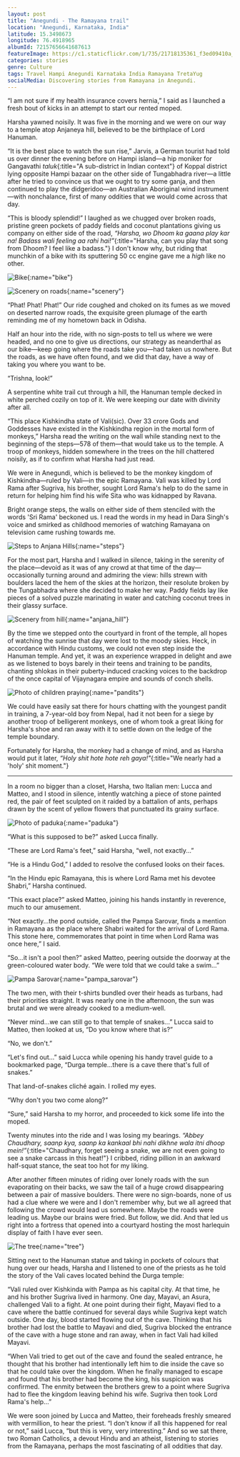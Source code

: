 ```yaml
---
layout: post
title: "Anegundi - The Ramayana trail"
location: "Anegundi, Karnataka, India"
latitude: 15.3498673
longitude: 76.4918965
albumId: 72157656641687613
featureImage: https://c1.staticflickr.com/1/735/21718135361_f3ed09410a_b.jpg
categories: stories
genre: Culture
tags: Travel Hampi Anegundi Karnataka India Ramayana TretaYug
socialMedia: Discovering stories from Ramayana in Anegundi.
---
```


“I am not sure if my health insurance covers hernia,” I said as I launched a fresh bout of kicks in an attempt to start our rented moped. 
 
Harsha yawned noisily. It was five in the morning and we were on our way to a temple atop Anjaneya hill, believed to be the birthplace of Lord Hanuman.
 
“It is the best place to watch the sun rise,” Jarvis, a German tourist had told us over dinner the evening before on Hampi island—a hip moniker for Gangavathi _taluk_{:title="A sub-district in Indian context"} of Koppal district lying opposite Hampi bazaar on the other side of Tungabhadra river—a little after he tried to convince us that we ought to try some ganja, and then continued to play the didgeridoo—an Australian Aboriginal wind instrument—with nonchalance, first of many oddities that we would come across that day. 
 
“This is bloody splendid!” I laughed as we chugged over broken roads, pristine green pockets of paddy fields and coconut plantations giving us company on either side of the road, _“Harsha, wo Dhoom ka gaana play kar na! Badass wali feeling aa rahi hai!”_{:title="Harsha, can you play that song from Dhoom? I feel like a badass."} I don't know why, but riding that munchkin of a bike with its sputtering 50 cc engine gave me a _high_ like no other. 
 
![Bike](){:name="bike"}
 
![Scenery on roads](){:name="scenery"}
 
“Phat! Phat! Phat!” Our ride coughed and choked on its fumes as we moved on deserted narrow roads, the exquisite green plumage of the earth reminding me of my hometown back in Odisha.
 
Half an hour into the ride, with no sign-posts to tell us where we were headed, and no one to give us directions, our strategy as neanderthal as our bike—keep going where the roads take you—had taken us nowhere. But the roads, as we have often found, and we did that day, have a way of taking you where you want to be. 
 
“Trishna, look!”
 
A serpentine white trail cut through a hill, the Hanuman temple decked in white perched cozily on top of it. We were keeping our date with divinity after all. 
 
“This place Kishkindha state of Vali(sic). Over 33 crore Gods and Goddesses have existed in the Kishkindha region in the mortal form of monkeys,” Harsha read the writing on the wall while standing next to the beginning of the steps—578 of them—that would take us to the temple. A troop of monkeys, hidden somewhere in the trees on the hill chattered noisily, as if to confirm what Harsha had just read.  
 
We were in Anegundi, which is believed to be the monkey kingdom of Kishkindha—ruled by Vali—in the epic Ramayana. Vali was killed by Lord Rama after Sugriva, his brother, sought Lord Rama's help to do the same in return for helping him find his wife Sita who was kidnapped by Ravana. 
 
Bright orange steps, the walls on either side of them stenciled with the words 'Sri Rama' beckoned us. I read the words in my head in Dara Singh's voice and smirked as childhood memories of watching Ramayana on television came rushing towards me.
 
![Steps to Anjana Hills](){:name="steps"}
 
For the most part, Harsha and I walked in silence, taking in the serenity of the place—devoid as it was of any crowd at that time of the day—occasionally turning around and admiring the view: hills strewn with boulders laced the hem of the skies at the horizon, their resolute broken by the Tungabhadra where she decided to make her way. Paddy fields lay like pieces of a solved puzzle marinating in water and catching coconut trees in their glassy surface.     
 
![Scenery from hill](){:name="anjana_hill"}
 
By the time we stepped onto the courtyard in front of the temple, all hopes of watching the sunrise that day were lost to the moody skies. Heck, in accordance with Hindu customs, we could not even step inside the Hanuman temple. And yet, it was an experience wrapped in delight and awe as we listened to boys barely in their teens and training to be pandits, chanting shlokas in their puberty-induced cracking voices to the backdrop of the once capital of Vijaynagara empire and sounds of conch shells. 
 
![Photo of children praying](){:name="pandits"}
 
We could have easily sat there for hours chatting with the youngest pandit in training, a 7-year-old boy from Nepal, had it not been for a  siege by another troop of belligerent monkeys, one of whom took a great liking for Harsha's shoe and ran away with it to settle down on the ledge of the temple boundary. 
 
Fortunately for Harsha, the monkey had a change of mind, and as Harsha would put it later, _“Holy shit hote hote reh gaya!"_{:title="We nearly had a 'holy' shit moment."}
 
***
 
In a room no bigger than a closet, Harsha, two Italian men: Lucca and Matteo, and I stood in silence, intently watching a piece of stone painted red, the pair of feet sculpted on it raided by a battalion of ants, perhaps drawn by the scent of yellow flowers that punctuated its grainy surface.
 
![Photo of paduka](){:name="paduka"}
 
“What is this supposed to be?” asked Lucca finally.
 
“These are Lord Rama's feet,” said Harsha, “well, not exactly...”
 
“He is a Hindu God,” I added to resolve the confused looks on their faces. 
 
“In the Hindu epic Ramayana, this is where Lord Rama met his devotee Shabri,” Harsha continued.
 
“This exact place?” asked Matteo, joining his hands instantly in reverence, much to our amusement. 
 
“Not exactly...the pond outside, called the Pampa Sarovar, finds a mention in Ramayana as the place where Shabri waited for the arrival of Lord Rama. This stone here, commemorates that point in time when Lord Rama was once here,” I said. 
 
“So...it isn't a pool then?” asked Matteo, peering outside the doorway at the green-coloured water body. “We were told that we could take a swim...”  
 
![Pampa Sarovar](){:name="pampa_sarovar"}
 
The two men, with their t-shirts bundled over their heads as turbans, had their priorities straight. It was nearly one in the afternoon, the sun was brutal and we were already cooked to a medium-well. 
 
“Never mind...we can still go to that temple of snakes...” Lucca said to Matteo, then looked at us, “Do you know where that is?”
 
“No, we don't.” 
 
“Let's find out...” said Lucca while opening his handy travel guide to a bookmarked page, “Durga temple...there is a cave there that's full of snakes.”
 
That land-of-snakes cliché again. I rolled my eyes.
 
“Why don't you two come along?”
 
“Sure,” said Harsha to my horror, and proceeded to kick some life into the moped. 
 
Twenty minutes into the ride and I was losing my bearings. _“Abbey Chaudhary, saanp kya, saanp ka kankaal bhi nahi dikhne wala itni dhoop mein!”_{:title="Chaudhary, forget seeing a snake, we are not even going to see a snake carcass in this heat!"} I cribbed, riding pillion in an awkward half-squat stance, the seat too hot for my liking. 
 
After another fifteen minutes of riding over lonely roads with the sun evaporating on their backs, we saw the tail of a huge crowd disappearing between a pair of massive boulders. There were no sign-boards, none of us had a clue where we were and I don't remember why, but we all agreed that following the crowd would lead us somewhere. Maybe the roads were leading us. Maybe our brains were fried. But follow, we did. And that led us right into a fortress that opened into a courtyard hosting the most harlequin display of faith I have ever seen. 
 
![The tree](){:name="tree"}
 
Sitting next to the Hanuman statue and taking in pockets of colours that hung over our heads, Harsha and I listened to one of the priests as he told the story of the Vali caves located behind the Durga temple: 
 
“Vali ruled over Kishkinda with Pampa as his capital city. At that time, he and his brother Sugriva lived in harmony. One day, Mayavi, an Asura, challenged Vali to a fight. At one point during their fight, Mayavi fled to a cave where the battle continued for several days while Sugriva kept watch outside. One day, blood started flowing out of the cave. Thinking that his brother had lost the battle to Mayavi and died, Sugriva blocked the entrance of the cave with a huge stone and ran away, when in fact Vali had killed Mayavi. 
 
“When Vali tried to get out of the cave and found the sealed entrance, he thought that his brother had intentionally left him to die inside the cave so that he could take over the kingdom. When he finally managed to escape and found that his brother had become the king, his suspicion was confirmed. The enmity between the brothers grew to a point where Sugriva had to flee the kingdom leaving behind his wife. Sugriva then took Lord Rama's help...”
 
We were soon joined by Lucca and Matteo, their foreheads freshly smeared with vermillion, to hear the priest. “I don't know if all this happened for real or not,” said Lucca, “but this is very, very interesting.” And so we sat there, two Roman Catholics, a devout Hindu and an atheist, listening to stories from the Ramayana, perhaps the most fascinating of all oddities that day.